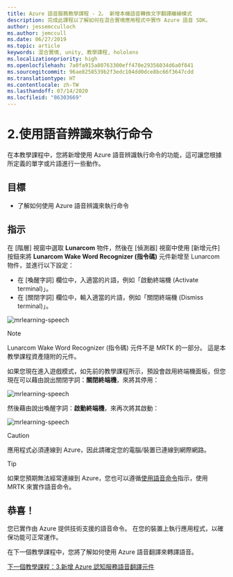 ```yaml
---
title: Azure 語音服務教學課程 - 2。 新增本機語音轉換文字翻譯離線模式
description: 完成此課程以了解如何在混合實境應用程式中實作 Azure 語音 SDK。
author: jessemcculloch
ms.author: jemccull
ms.date: 06/27/2019
ms.topic: article
keywords: 混合實境, unity, 教學課程, hololens
ms.localizationpriority: high
ms.openlocfilehash: 7a0fa915a80763300eff470e29356034d6a0f841
ms.sourcegitcommit: 96ae8258539b2f3edc104dd0dce8bc66f3647cdd
ms.translationtype: HT
ms.contentlocale: zh-TW
ms.lasthandoff: 07/14/2020
ms.locfileid: "86303669"
---
```

# <a name="2-using-speech-recognition-to-execute-commands"></a>2.使用語音辨識來執行命令

在本教學課程中，您將新增使用 Azure 語音辨識執行命令的功能，這可讓您根據所定義的單字或片語進行一些動作。

## <a name="objectives"></a>目標

* 了解如何使用 Azure 語音辨識來執行命令

## <a name="instructions"></a>指示

在 [階層] 視窗中選取 **Lunarcom** 物件，然後在 [偵測器] 視窗中使用 [新增元件] 按鈕來將 **Lunarcom Wake Word Recognizer (指令碼)** 元件新增至 Lunarcom 物件，並進行以下設定：

* 在 [喚醒字詞] 欄位中，入適當的片語，例如「啟動終端機 (Activate terminal)」。
* 在 [關閉字詞] 欄位中，輸入適當的片語，例如「關閉終端機 (Dismiss terminal)」。

![mrlearning-speech](images/mrlearning-speech/tutorial2-section1-step1-1.png)

> [!NOTE]
> Lunarcom Wake Word Recognizer (指令碼) 元件不是 MRTK 的一部分。 這是本教學課程資產隨附的元件。

如果您現在進入遊戲模式，如先前的教學課程所示，預設會啟用終端機面板，但您現在可以藉由說出關閉字詞：**關閉終端機**，來將其停用：

![mrlearning-speech](images/mrlearning-speech/tutorial2-section1-step1-2.png)

然後藉由說出喚醒字詞：**啟動終端機**，來再次將其啟動：

![mrlearning-speech](images/mrlearning-speech/tutorial2-section1-step1-3.png)

> [!CAUTION]
> 應用程式必須連線到 Azure，因此請確定您的電腦/裝置已連線到網際網路。

> [!TIP]
> 如果您預期無法經常連線到 Azure，您也可以遵循[使用語音命令](mr-learning-base-09.md)指示，使用 MRTK 來實作語音命令。

## <a name="congratulations"></a>恭喜！

您已實作由 Azure 提供技術支援的語音命令。 在您的裝置上執行應用程式，以確保功能可正常運作。

在下一個教學課程中，您將了解如何使用 Azure 語音翻譯來轉譯語音。

[下一個教學課程：3.新增 Azure 認知服務語音翻譯元件](mrlearning-speechSDK-ch3.md)
